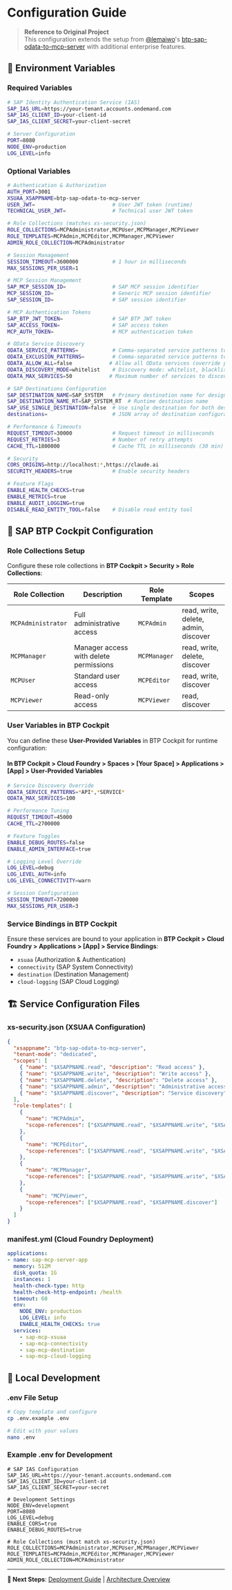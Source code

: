 # Configuration Guide

> **Reference to Original Project**  
> This configuration extends the setup from [@lemaiwo](https://github.com/lemaiwo)'s [btp-sap-odata-to-mcp-server](https://github.com/lemaiwo/btp-sap-odata-to-mcp-server) with additional enterprise features.

## 🔧 Environment Variables

### Required Variables
```bash
# SAP Identity Authentication Service (IAS)
SAP_IAS_URL=https://your-tenant.accounts.ondemand.com
SAP_IAS_CLIENT_ID=your-client-id
SAP_IAS_CLIENT_SECRET=your-client-secret

# Server Configuration  
PORT=8080
NODE_ENV=production
LOG_LEVEL=info
```

### Optional Variables
```bash
# Authentication & Authorization
AUTH_PORT=3001
XSUAA_XSAPPNAME=btp-sap-odata-to-mcp-server
USER_JWT=                         # User JWT token (runtime)
TECHNICAL_USER_JWT=               # Technical user JWT token

# Role Collections (matches xs-security.json)
ROLE_COLLECTIONS=MCPAdministrator,MCPUser,MCPManager,MCPViewer
ROLE_TEMPLATES=MCPAdmin,MCPEditor,MCPManager,MCPViewer
ADMIN_ROLE_COLLECTION=MCPAdministrator

# Session Management
SESSION_TIMEOUT=3600000           # 1 hour in milliseconds
MAX_SESSIONS_PER_USER=1

# MCP Session Management
SAP_MCP_SESSION_ID=               # SAP MCP session identifier
MCP_SESSION_ID=                   # Generic MCP session identifier
SAP_SESSION_ID=                   # SAP session identifier

# MCP Authentication Tokens
SAP_BTP_JWT_TOKEN=                # SAP BTP JWT token
SAP_ACCESS_TOKEN=                 # SAP access token
MCP_AUTH_TOKEN=                   # MCP authentication token

# OData Service Discovery
ODATA_SERVICE_PATTERNS=           # Comma-separated service patterns to include
ODATA_EXCLUSION_PATTERNS=         # Comma-separated service patterns to exclude
ODATA_ALLOW_ALL=false            # Allow all OData services (override patterns)
ODATA_DISCOVERY_MODE=whitelist    # Discovery mode: whitelist, blacklist, all
ODATA_MAX_SERVICES=50            # Maximum number of services to discover

# SAP Destinations Configuration
SAP_DESTINATION_NAME=SAP_SYSTEM   # Primary destination name for design-time
SAP_DESTINATION_NAME_RT=SAP_SYSTEM_RT  # Runtime destination name
SAP_USE_SINGLE_DESTINATION=false  # Use single destination for both design/runtime
destinations=                     # JSON array of destination configurations (for local dev)

# Performance & Timeouts
REQUEST_TIMEOUT=30000             # Request timeout in milliseconds
REQUEST_RETRIES=3                 # Number of retry attempts
CACHE_TTL=1800000                 # Cache TTL in milliseconds (30 min)

# Security
CORS_ORIGINS=http://localhost:*,https://claude.ai
SECURITY_HEADERS=true             # Enable security headers

# Feature Flags
ENABLE_HEALTH_CHECKS=true
ENABLE_METRICS=true
ENABLE_AUDIT_LOGGING=true
DISABLE_READ_ENTITY_TOOL=false    # Disable read entity tool
```

## 🔐 SAP BTP Cockpit Configuration

### Role Collections Setup

Configure these role collections in **BTP Cockpit > Security > Role Collections**:

| Role Collection | Description | Role Template | Scopes |
|----------------|-------------|---------------|---------|
| `MCPAdministrator` | Full administrative access | `MCPAdmin` | read, write, delete, admin, discover |
| `MCPManager` | Manager access with delete permissions | `MCPManager` | read, write, delete, discover |
| `MCPUser` | Standard user access | `MCPEditor` | read, write, discover |
| `MCPViewer` | Read-only access | `MCPViewer` | read, discover |

### User Variables in BTP Cockpit

You can define these **User-Provided Variables** in BTP Cockpit for runtime configuration:

#### In BTP Cockpit > Cloud Foundry > Spaces > [Your Space] > Applications > [App] > User-Provided Variables

```bash
# Service Discovery Override
ODATA_SERVICE_PATTERNS=*API*,*SERVICE*
ODATA_MAX_SERVICES=100

# Performance Tuning
REQUEST_TIMEOUT=45000
CACHE_TTL=2700000

# Feature Toggles
ENABLE_DEBUG_ROUTES=false
ENABLE_ADMIN_INTERFACE=true

# Logging Level Override
LOG_LEVEL=debug
LOG_LEVEL_AUTH=info
LOG_LEVEL_CONNECTIVITY=warn

# Session Configuration
SESSION_TIMEOUT=7200000
MAX_SESSIONS_PER_USER=3
```

### Service Bindings in BTP Cockpit

Ensure these services are bound to your application in **BTP Cockpit > Cloud Foundry > Applications > [App] > Service Bindings**:

- `xsuaa` (Authorization & Authentication)
- `connectivity` (SAP System Connectivity)  
- `destination` (Destination Management)
- `cloud-logging` (SAP Cloud Logging)

## 🏗️ Service Configuration Files

### xs-security.json (XSUAA Configuration)

```json
{
  "xsappname": "btp-sap-odata-to-mcp-server",
  "tenant-mode": "dedicated",
  "scopes": [
    { "name": "$XSAPPNAME.read", "description": "Read access" },
    { "name": "$XSAPPNAME.write", "description": "Write access" },
    { "name": "$XSAPPNAME.delete", "description": "Delete access" },
    { "name": "$XSAPPNAME.admin", "description": "Administrative access" },
    { "name": "$XSAPPNAME.discover", "description": "Service discovery" }
  ],
  "role-templates": [
    {
      "name": "MCPAdmin",
      "scope-references": ["$XSAPPNAME.read", "$XSAPPNAME.write", "$XSAPPNAME.delete", "$XSAPPNAME.admin", "$XSAPPNAME.discover"]
    },
    {
      "name": "MCPEditor", 
      "scope-references": ["$XSAPPNAME.read", "$XSAPPNAME.write", "$XSAPPNAME.discover"]
    },
    {
      "name": "MCPManager",
      "scope-references": ["$XSAPPNAME.read", "$XSAPPNAME.write", "$XSAPPNAME.delete", "$XSAPPNAME.discover"]
    },
    {
      "name": "MCPViewer",
      "scope-references": ["$XSAPPNAME.read", "$XSAPPNAME.discover"]
    }
  ]
}
```

### manifest.yml (Cloud Foundry Deployment)

```yaml
applications:
- name: sap-mcp-server-app
  memory: 512M
  disk_quota: 1G
  instances: 1
  health-check-type: http
  health-check-http-endpoint: /health
  timeout: 60
  env:
    NODE_ENV: production
    LOG_LEVEL: info
    ENABLE_HEALTH_CHECKS: true
  services:
    - sap-mcp-xsuaa
    - sap-mcp-connectivity  
    - sap-mcp-destination
    - sap-mcp-cloud-logging
```

## 🔧 Local Development

### .env File Setup

```bash
# Copy template and configure
cp .env.example .env

# Edit with your values
nano .env
```

### Example .env for Development

```env
# SAP IAS Configuration
SAP_IAS_URL=https://your-tenant.accounts.ondemand.com
SAP_IAS_CLIENT_ID=your-client-id
SAP_IAS_CLIENT_SECRET=your-secret

# Development Settings
NODE_ENV=development
PORT=8080
LOG_LEVEL=debug
ENABLE_CORS=true
ENABLE_DEBUG_ROUTES=true

# Role Collections (must match xs-security.json)
ROLE_COLLECTIONS=MCPAdministrator,MCPUser,MCPManager,MCPViewer
ROLE_TEMPLATES=MCPAdmin,MCPEditor,MCPManager,MCPViewer
ADMIN_ROLE_COLLECTION=MCPAdministrator
```

---

**📖 Next Steps**: [Deployment Guide](DEPLOYMENT.md) | [Architecture Overview](ARCHITECTURE.md)